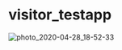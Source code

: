 # visitor_testapp

![photo_2020-04-28_18-52-33](https://user-images.githubusercontent.com/33172323/80492371-8a29c080-8981-11ea-8eab-5ce813f3ab3c.jpg)
